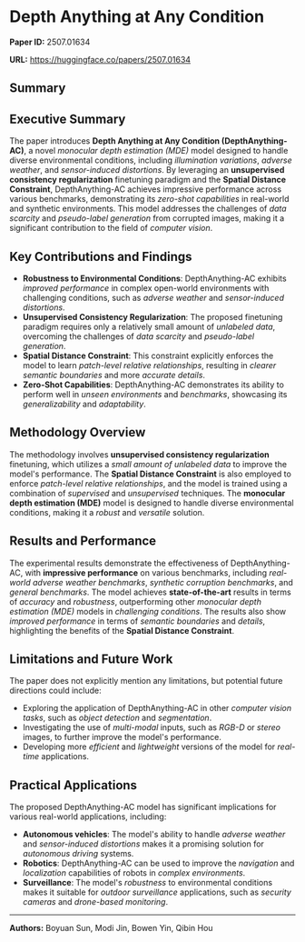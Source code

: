 # Depth Anything at Any Condition

**Paper ID:** 2507.01634

**URL:** https://huggingface.co/papers/2507.01634

## Summary

## Executive Summary
The paper introduces **Depth Anything at Any Condition (DepthAnything-AC)**, a novel *monocular depth estimation (MDE)* model designed to handle diverse environmental conditions, including *illumination variations*, *adverse weather*, and *sensor-induced distortions*. By leveraging an **unsupervised consistency regularization** finetuning paradigm and the **Spatial Distance Constraint**, DepthAnything-AC achieves impressive performance across various benchmarks, demonstrating its *zero-shot capabilities* in real-world and synthetic environments. This model addresses the challenges of *data scarcity* and *pseudo-label generation* from corrupted images, making it a significant contribution to the field of *computer vision*.

## Key Contributions and Findings
* **Robustness to Environmental Conditions**: DepthAnything-AC exhibits *improved performance* in complex open-world environments with challenging conditions, such as *adverse weather* and *sensor-induced distortions*.
* **Unsupervised Consistency Regularization**: The proposed finetuning paradigm requires only a relatively small amount of *unlabeled data*, overcoming the challenges of *data scarcity* and *pseudo-label generation*.
* **Spatial Distance Constraint**: This constraint explicitly enforces the model to learn *patch-level relative relationships*, resulting in *clearer semantic boundaries* and more *accurate details*.
* **Zero-Shot Capabilities**: DepthAnything-AC demonstrates its ability to perform well in *unseen environments* and *benchmarks*, showcasing its *generalizability* and *adaptability*.

## Methodology Overview
The methodology involves **unsupervised consistency regularization** finetuning, which utilizes a *small amount of unlabeled data* to improve the model's performance. The **Spatial Distance Constraint** is also employed to enforce *patch-level relative relationships*, and the model is trained using a combination of *supervised* and *unsupervised* techniques. The **monocular depth estimation (MDE)** model is designed to handle diverse environmental conditions, making it a *robust* and *versatile* solution.

## Results and Performance
The experimental results demonstrate the effectiveness of DepthAnything-AC, with **impressive performance** on various benchmarks, including *real-world adverse weather benchmarks*, *synthetic corruption benchmarks*, and *general benchmarks*. The model achieves **state-of-the-art** results in terms of *accuracy* and *robustness*, outperforming other *monocular depth estimation (MDE)* models in *challenging conditions*. The results also show *improved performance* in terms of *semantic boundaries* and *details*, highlighting the benefits of the **Spatial Distance Constraint**.

## Limitations and Future Work
The paper does not explicitly mention any limitations, but potential future directions could include:
* Exploring the application of DepthAnything-AC in other *computer vision tasks*, such as *object detection* and *segmentation*.
* Investigating the use of *multi-modal* inputs, such as *RGB-D* or *stereo* images, to further improve the model's performance.
* Developing more *efficient* and *lightweight* versions of the model for *real-time* applications.

## Practical Applications
The proposed DepthAnything-AC model has significant implications for various real-world applications, including:
* **Autonomous vehicles**: The model's ability to handle *adverse weather* and *sensor-induced distortions* makes it a promising solution for *autonomous driving* systems.
* **Robotics**: DepthAnything-AC can be used to improve the *navigation* and *localization* capabilities of robots in *complex environments*.
* **Surveillance**: The model's *robustness* to environmental conditions makes it suitable for *outdoor surveillance* applications, such as *security cameras* and *drone-based monitoring*.

---

**Authors:** Boyuan Sun, Modi Jin, Bowen Yin, Qibin Hou
